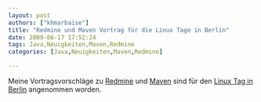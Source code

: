 ```yaml
---
layout: post
authors: ["khmarbaise"]
title: "Redmine und Maven Vortrag für die Linux Tage in Berlin"
date: 2009-06-17 17:52:24
tags: Java,Neuigkeiten,Maven,Redmine
categories: [Java,Neuigkeiten,Maven,Redmine]

---
```

Meine Vortragsvorschläge zu <a href="http://www.linuxtag.org/2009/de/program/freies-vortragsprogramm/mittwoch/vortragsdetails.html?talkid=128">Redmine</a> und <a href="http://www.linuxtag.org/2009/de/program/freies-vortragsprogramm/mittwoch/vortragsdetails.html?talkid=161">Maven</a> sind für den <a href="http://www.linuxtag.org/2009/">Linux Tag in Berlin</a> angenommen worden.
